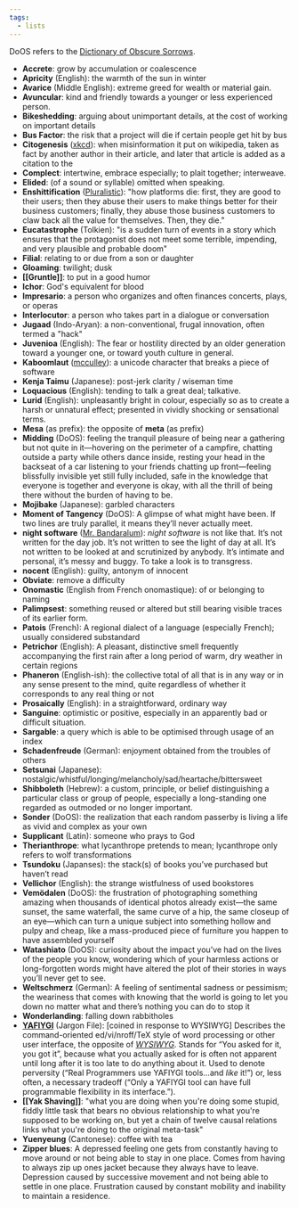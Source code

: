 ```yaml
---
tags:
  - lists
---
```

DoOS refers to the [Dictionary of Obscure Sorrows](https://www.dictionaryofobscuresorrows.com/).

- **Accrete**: grow by accumulation or coalescence
- **Apricity** (English): the warmth of the sun in winter
- **Avarice** (Middle English): extreme greed for wealth or material gain.
- **Avuncular**: kind and friendly towards a younger or less experienced person.
- **Bikeshedding**: arguing about unimportant details, at the cost of working on important details
- **Bus Factor**: the risk that a project will die if certain people get hit by bus
- **Citogenesis** ([xkcd](https://xkcd.com/978/)): when misinformation it put on wikipedia, taken as fact by another author in their article, and later that article is added as a citation to the   
- **Complect**: intertwine, embrace especially; to plait together; interweave.
- **Elided**: (of a sound or syllable) omitted when speaking.
- **Enshittification** ([Pluralistic](https://pluralistic.net/2023/01/21/potemkin-ai/#hey-guys)): "how platforms die: first, they are good to their users; then they abuse their users to make things better for their business customers; finally, they abuse those business customers to claw back all the value for themselves. Then, they die."
- **Eucatastrophe** (Tolkien): "is a sudden turn of events in a story which ensures that the protagonist does not meet some terrible, impending, and very plausible and probable doom"
- **Filial**: relating to or due from a son or daughter
- **Gloaming**: twilight; dusk
- **[[Gruntle]]**: to put in a good humor
- **Ichor**: God's equivalent for blood
- **Impresario**: a person who organizes and often finances concerts, plays, or operas
- **Interlocutor**: a person who takes part in a dialogue or conversation
- **Jugaad** (Indo-Aryan): a non-conventional, frugal innovation, often termed a "hack"
- **Juvenioa** (English): The fear or hostility directed by an older generation toward a younger one, or toward youth culture in general.
- **Kaboomlaut** ([mcculley](https://news.ycombinator.com/item?id=34461282)): a unicode character that breaks a piece of software
- **Kenja Taimu** (Japanese): post-jerk clarity / wiseman time
- **Loquacious** (English): tending to talk a great deal; talkative.
- **Lurid** (English): unpleasantly bright in colour, especially so as to create a harsh or unnatural effect; presented in vividly shocking or sensational terms.
- **Mesa** (as prefix): the opposite of **meta** (as prefix)
- **Midding** (DoOS): feeling the tranquil pleasure of being near a gathering but not quite in it—hovering on the perimeter of a campfire, chatting outside a party while others dance inside, resting your head in the backseat of a car listening to your friends chatting up front—feeling blissfully invisible yet still fully included, safe in the knowledge that everyone is together and everyone is okay, with all the thrill of being there without the burden of having to be.
- **Mojibake** (Japanese): garbled characters
- **Moment of Tangency** (DoOS): A glimpse of what might have been.  If two lines are truly parallel, it means they’ll never actually meet.
- **night software** ([Mr. Bandaralum](https://transjovian.org/view/web-sites/index)): *night software* is not like that. It’s not written for the day job. It’s not written to see the light of day at all. It’s not written to be looked at and scrutinized by anybody. It’s intimate and personal, it’s messy and buggy. To take a look is to transgress.
- **nocent** (English): guilty, antonym of innocent
- **Obviate**: remove a difficulty
- **Onomastic** (English from French onomastique): of or belonging to naming
- **Palimpsest**: something reused or altered but still bearing visible traces of its earlier form.
- **Patois** (French): A regional dialect of a language (especially French); usually considered substandard
- **Petrichor** (English): A pleasant, distinctive smell frequently accompanying the first rain after a long period of warm, dry weather in certain regions
- **Phaneron** (English-ish): the collective total of all that is in any way or in any sense present to the mind, quite regardless of whether it corresponds to any real thing or not
- **Prosaically** (English): in a straightforward, ordinary way
- **Sanguine**: optimistic or positive, especially in an apparently bad or difficult situation.
- **Sargable**: a query which is able to be optimised through usage of an index
- **Schadenfreude** (German): enjoyment obtained from the troubles of others
- **Setsunai** (Japanese): nostalgic/whistful/longing/melancholy/sad/heartache/bittersweet
- **Shibboleth** (Hebrew): a custom, principle, or belief distinguishing a particular class or group of people, especially a long-standing one regarded as outmoded or no longer important.
- **Sonder** (DoOS): the realization that each random passerby is living a life as vivid and complex as your own
- **Supplicant** (Latin): someone who prays to God
- **Therianthrope**: what lycanthrope pretends to mean; lycanthrope only refers to wolf transformations
- **Tsundoku** (Japanses): the stack(s) of books you’ve purchased but haven’t read
- **Vellichor** (English): the strange wistfulness of used bookstores
- **Vemödalen** (DoOS): the frustration of photographing something amazing when thousands of identical photos already exist—the same sunset, the same waterfall, the same curve of a hip, the same closeup of an eye—which can turn a unique subject into something hollow and pulpy and cheap, like a mass-produced piece of furniture you happen to have assembled yourself
- **Watashiato** (DoOS): curiosity about the impact you’ve had on the lives of the people you know, wondering which of your harmless actions or long-forgotten words might have altered the plot of their stories in ways you’ll never get to see.
- **Weltschmerz** (German): A feeling of sentimental sadness or pessimism; the weariness that comes with knowing that the world is going to let you down no matter what and there’s nothing you can do to stop it
- **Wonderlanding**: falling down rabbitholes
- **[YAFIYGI](http://www.catb.org/jargon/html/Y/YAFIYGI.html)** (Jargon File): [coined in response to WYSIWYG] Describes the command-oriented ed/vi/nroff/TeX style of word processing or other user interface, the opposite of [_WYSIWYG_](http://www.catb.org/jargon/html/W/WYSIWYG.html). Stands for “You asked for it, you got it”, because what you actually asked for is often not apparent until long after it is too late to do anything about it. Used to denote perversity (“Real Programmers use YAFIYGI tools...and *like* it!”) or, less often, a necessary tradeoff (“Only a YAFIYGI tool can have full programmable flexibility in its interface.”).
- **[[Yak Shaving]]**: "what you are doing when you're doing some stupid, fiddly little task that bears no obvious relationship to what you're supposed to be working on, but yet a chain of twelve causal relations links what you're doing to the original meta-task"
- **Yuenyeung** (Cantonese): coffee with tea
- **Zipper blues**: A depressed feeling one gets from constantly having to move around or not being able to stay in one place. Comes from having to always zip up ones jacket because they always have to leave. Depression caused by successive movement and not being able to settle in one place. Frustration caused by constant mobility and inability to maintain a residence.

